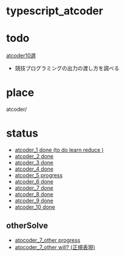# typescript_atcoder

# todo
[atcoder10選](https://qiita.com/drken/items/fd4e5e3630d0f5859067)

- 競技プログラミングの出力の渡し方を調べる

# place
atcoder/

# status
- [atcoder_1 done (to do learn reduce )](https://github.com/orangina1018/typescript_atcoder/blob/main/atcoder/atcoder_1.ts)
- [atcoder_2 done](https://github.com/orangina1018/typescript_atcoder/blob/main/atcoder/atcoder_2.ts)
- [atcoder_3 done](https://github.com/orangina1018/typescript_atcoder/blob/main/atcoder/atcoder_3.ts)
- [atcoder_4 done](https://github.com/orangina1018/typescript_atcoder/blob/main/atcoder/atcoder_4.ts)
- [atcoder_5 progress](https://github.com/orangina1018/typescript_atcoder/blob/main/atcoder/atcoder_5.ts)
- [atcoder_6 done](https://github.com/orangina1018/typescript_atcoder/blob/main/atcoder/atcoder_6.ts)
- [atcoder_7 done](https://github.com/orangina1018/typescript_atcoder/blob/main/atcoder/atcoder_7.ts)
- [atcoder_8 done](https://github.com/orangina1018/typescript_atcoder/blob/main/atcoder/atcoder_8.ts)
- [atcoder_9 done](https://github.com/orangina1018/typescript_atcoder/blob/main/atcoder/atcoder_9.ts)
- [atcoder_10 done](https://github.com/orangina1018/typescript_atcoder/blob/main/atcoder/atcoder_10.ts)

## otherSolve
- [atocoder_7_other progress](https://github.com/orangina1018/typescript_atcoder/blob/main/atcoder/atcoder_7_2.ts)
- [atocoder_7_other will? (正規表現)]()